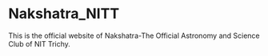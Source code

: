 # Nakshatra_NITT
 This is the official website of Nakshatra-The Official Astronomy and Science Club of NIT Trichy.
